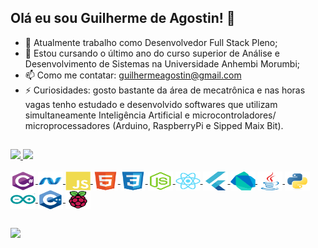 ## Olá eu sou Guilherme de Agostin! 👋

  - 🔭 Atualmente trabalho como Desenvolvedor Full Stack Pleno;
- 🌱 Estou cursando o último ano do curso superior de Análise e Desenvolvimento de Sistemas na Universidade Anhembi Morumbi;
- 📫 Como me contatar: guilhermeagostin@gmail.com
- ⚡ Curiosidades: gosto bastante da área de mecatrônica e nas horas vagas tenho estudado e desenvolvido softwares que utilizam simultaneamente Inteligência Artificial e microcontroladores/ microprocessadores (Arduino, RaspberryPi e Sipped Maix Bit).

##

<div align="left">
  <a href="https://github.com/GuilhermeAgostin">
  <img height="180em" src="https://github-readme-stats.vercel.app/api?username=GuilhermeAgostin&show_icons=true&title_color=fff&icon_color=4EA6FF&text_color=9f9f9f&bg_color=151515&include_all_commits=true&count_private=true"/>
  <img height="180em" src="https://github-readme-stats.vercel.app/api/top-langs/?username=GuilhermeAgostin&layout=compact&langs_count=7&title_color=fff&icon_color=4EA6FF&text_color=9f9f9f&bg_color=151515&"/>
</div>
<div style="display: inline_block"><br>
  <img align="center" alt="Agostin-Csharp" height="30" width="40" src="https://raw.githubusercontent.com/devicons/devicon/master/icons/csharp/csharp-original.svg">
  <img align="center" alt="Agostin-DotNet" height="30" width="40" src="https://raw.githubusercontent.com/devicons/devicon/master/icons/dot-net/dot-net-original.svg">
  <img align="center" alt="Agostin-Js" height="30" width="40" src="https://raw.githubusercontent.com/devicons/devicon/master/icons/javascript/javascript-plain.svg">
  <img align="center" alt="Agostin-HTML" height="30" width="40" src="https://raw.githubusercontent.com/devicons/devicon/master/icons/html5/html5-original.svg">
  <img align="center" alt="Agostin-CSS" height="30" width="40" src="https://raw.githubusercontent.com/devicons/devicon/master/icons/css3/css3-original.svg">
  <img align="center" alt="Agostin-NodeJs" height="30" width="40" src="https://raw.githubusercontent.com/devicons/devicon/master/icons/nodejs/nodejs-original.svg">
  <img align="center" alt="Agostin-React" height="30" width="40" src="https://raw.githubusercontent.com/devicons/devicon/master/icons/react/react-original.svg">
  <img align="center" alt="Agostin-Flutter" height="30" width="40" src="https://raw.githubusercontent.com/devicons/devicon/master/icons/flutter/flutter-original.svg">
  <img align="center" alt="Agostin-Dart" height="30" width="40" src="https://raw.githubusercontent.com/devicons/devicon/master/icons/dart/dart-original.svg">
  <img align="center" alt="Agostin-Java" height="30" width="40" src="https://raw.githubusercontent.com/devicons/devicon/master/icons/java/java-original.svg">
  <img align="center" alt="Agostin-Python" height="30" width="40" src="https://raw.githubusercontent.com/devicons/devicon/master/icons/python/python-original.svg">
  <img align="center" alt="Agostin-Arduino" height="30" width="40" src="https://raw.githubusercontent.com/devicons/devicon/master/icons/arduino/arduino-original.svg">
  <img align="center" alt="Agostin-CPlusPlus" height="30" width="40" src="https://raw.githubusercontent.com/devicons/devicon/master/icons/cplusplus/cplusplus-original.svg">
  <img align="center" alt="Agostin-RaspberryPi" height="30" width="40" src="https://raw.githubusercontent.com/devicons/devicon/master/icons/raspberrypi/raspberrypi-original.svg">

</div>
  
  ##
 
<div> 
  
  <a href="https://www.linkedin.com/in/guilherme-agostin-90ba6169/" target="_blank"><img src="https://img.shields.io/badge/-LinkedIn-%230077B5?style=for-the-badge&logo=linkedin&logoColor=white" target="_blank"></a> 
  
</div>
